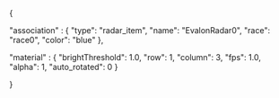 {

"association" : {
"type": "radar_item",
"name": "EvalonRadar0",
"race": "race0",
"color": "blue"
},

"material" : {
"brightThreshold": 1.0,
"row": 1,
"column": 3,
"fps": 1.0,
"alpha": 1,
"auto_rotated": 0
}

}


